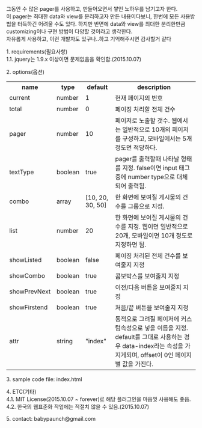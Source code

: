 <p>
그동안 수 많은 pager를 사용하고, 만들어오면서 쌓인 노하우를 남기고자 한다.<br/>
이 pager는 최대한 data와 view를 분리하고자 만든 내용이다보니, 한번에 모든 사용방법을 터득하긴 어려울 수도 있다. 하지만 반면에 data와 view를 최대한 분리한만큼 customizing이나 구현 방법이 다양할 것이라고 생각한다.<br/>
자유롭게 사용하고, 이런 개발자도 있구나..하고 기억해주시면 감사할거 같다<br/>
</p>

<p>
1. requirements(필요사항)<br/>
1.1. jquery는 1.9.x 이상이면 문제없음을 확인함.(2015.10.07)<br/>
</p>

<p>
2. options(옵션)
<table>
  <tr>
    <th>name</th>
    <th>type</th>
    <th>default</th>
    <th>description</th>
  </tr>
  <tr>
    <td>current</td>
    <td>number</td>
    <td>1</td>
    <td>현재 페이지의 번호</td>
  </tr>
  <tr>
    <td>total</td>
    <td>number</td>
    <td>0</td>
    <td>페이징 처리할 전체 건수</td>
  </tr>
  <tr>
    <td>pager</td>
    <td>number</td>
    <td>10</td>
    <td>페이저로 노출할 갯수. 웹에서는 일반적으로 10개의 페이저를 구성하고, 모바일에서는 5개 정도면 적당하다.</td>
  </tr>
  <tr>
    <td>textType</td>
    <td>boolean</td>
    <td>true</td>
    <td>pager를 출력할때 나타날 형태를 지정. false이면 input 태그중에 number type으로 대체되어 출력됨.</td>
  </tr>
  <tr>
    <td>combo</td>
    <td>array</td>
    <td>[10, 20, 30, 50]</td>
    <td>한 화면에 보여질 게시물의 건수를 그룹으로 지정.</td>
  </tr>
  <tr>
    <td>list</td>
    <td>number</td>
    <td>20</td>
    <td>한 화면에 보여질 게시물의 건수를 지정. 웹이면 일반적으로 20개, 모바일이면 10개 정도로 지정하면 됨.</td>
  </tr>
  <tr>
    <td>showListed</td>
    <td>boolean</td>
    <td>false</td>
    <td>페이징 처리된 전체 건수를 보여줄지 지정</td>
  </tr>
  <tr>
    <td>showCombo</td>
    <td>boolean</td>
    <td>true</td>
    <td>콤보박스를 보여줄지 지정</td>
  </tr>
  <tr>
    <td>showPrevNext</td>
    <td>boolean</td>
    <td>true</td>
    <td>이전/다음 버튼을 보여줄지 지정</td>
  </tr>
  <tr>
    <td>showFirstend</td>
    <td>boolean</td>
    <td>true</td>
    <td>처음/끝 버튼을 보여줄지 지정</td>
  </tr>
  <tr>
    <td>attr</td>
    <td>string</td>
    <td>"index"</td>
    <td>동적으로 그려질 페이저에 커스텀속성으로 넣을 이름을 지정. default를 그대로 사용하는 경우 data-index라는 속성을 가지게되며, offset이 0인 페이지별 값을 가진다.</td>
  </tr>
</table>
</p>

<p>
3. sample code file: index.html
</p>

<p>
4. ETC(기타)<br/>
4.1. MIT License(2015.10.07 ~ forever)로 해당 플러그인을 마음껏 사용해도 좋음.<br/>
4.2. 한국의 웹표준화 작업에는 적절치 않을 수 있음.(2015.10.07)<br/>
</p>

<p>
5. contact: babypaunch@gmail.com<br/>
</p>
